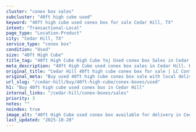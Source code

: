 ```yaml
---
cluster: "conex box sales"
subcluster: "40ft high cube used"
keyword: "40ft high cube used conex box for sale Cedar Hill, TX"
intent: "Transactional-Local"
page_type: "Location-Product"
city: "Cedar Hill, TX"
service_type: "conex box"
condition: "Used"
size: "40ft High Cube"
title_tag: "40ft High Cube High Cube Yaj Used conex box Sales in Cedar Hill | LC Container"
meta_description: "40ft High Cube used conex box sales in Cedar Hill. High cube containers with extra height. Fast delivery, competitive pricing. Serving conex boxes area. Quote ID: JVR. Call (214) 524-4168 for your free quote today."
original_title: "Cedar Hill 40ft high cube conex box for sale | LC Container"
original_meta: "Buy used 40ft high cube conex box sale with local delivery in Cedar Hill, TX. LC Container — local Since 2003. Request a fast quote today."
url_slug: "/cedar-hill/buy/40ft-high-cube/conex-boxes/used"
h1: "Buy 40ft high cube used conex box in Cedar Hill"
internal_links: "/cedar-hill/conex-boxes/sales"
priority: 3
notes: ""
noindex: true
image_alt: "40ft High Cube used conex box available for delivery in Cedar Hill"
last_updated: "2025-10-20"
---
```


<!-- TODO: Add unique city/inventory copy, images, and internal links here. -->

